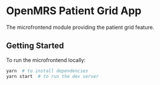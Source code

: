 # OpenMRS Patient Grid App

The microfrontend module providing the patient grid feature.


## Getting Started

To run the microfrontend locally:

```sh
yarn  # to install dependencies
yarn start  # to run the dev server
```
